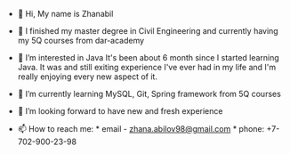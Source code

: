 - 👋 Hi, My name is Zhanabil
- 🧱 I finished my master degree in Civil Engineering and currently having my 5Q courses from dar-academy
- 👀 I’m interested in Java
It's been about 6 month since I started learning Java. It was and still exiting experience I've ever had in my life and I'm really enjoying every new aspect of it. 

- 🌱 I’m currently learning MySQL, Git, Spring framework from 5Q courses
- 💞️ I’m looking forward to have new and fresh experience 
- 📫 How to reach me: 
            * email - zhana.abilov98@gmail.com
            * phone: +7-702-900-23-98

<!---
Zhanabil/Zhanabil is a ✨ special ✨ repository because its `README.md` (this file) appears on your GitHub profile.
You can click the Preview link to take a look at your changes.
--->
